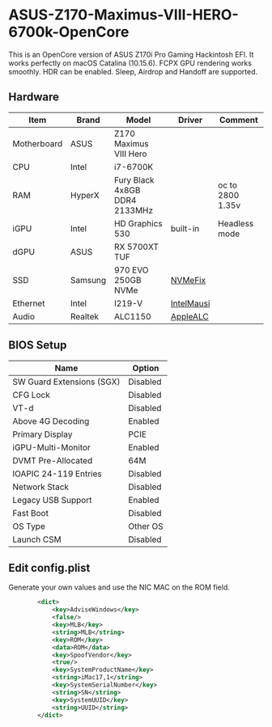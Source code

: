 # ASUS-Z170-Maximus-VIII-HERO-6700k-OpenCore

This is an OpenCore version of ASUS Z170i Pro Gaming Hackintosh EFI. It works perfectly on macOS Catalina (10.15.6). FCPX GPU rendering works smoothly. HDR can be enabled. Sleep, Airdrop and Handoff are supported.

## Hardware
| Item | Brand | Model | Driver | Comment |
|-----|-----|-----|-----|-----|
| Motherboard | ASUS | Z170 Maximus VIII Hero | | |
| CPU | Intel | i7-6700K  | | | oc to 4.6GHz 1.33v |
| RAM | HyperX | Fury Black 4x8GB DDR4 2133MHz | | oc to 2800 1.35v |
| iGPU | Intel | HD Graphics 530 | built-in | Headless mode |
| dGPU | ASUS | RX 5700XT TUF |  |  |
| SSD | Samsung | 970 EVO 250GB NVMe | [NVMeFix](https://github.com/acidanthera/NVMeFix) | |
| Ethernet | Intel | I219-V | [IntelMausi](https://github.com/acidanthera/IntelMausi) | |
| Audio | Realtek | ALC1150 | [AppleALC](https://github.com/acidanthera/AppleALC) | |


## BIOS Setup
| Name | Option |
| --- | --- |
| SW Guard Extensions (SGX) | Disabled |
| CFG Lock | Disabled |
| VT-d | Disabled |
| Above 4G Decoding | Enabled |
| Primary Display | PCIE |
| iGPU-Multi-Monitor | Enabled |
| DVMT Pre-Allocated | 64M |
| IOAPIC 24-119 Entries | Disabled |
| Network Stack | Disabled |
| Legacy USB Support| Enabled |
| Fast Boot | Disabled |
| OS Type | Other OS |
| Launch CSM | Disabled |

## Edit config.plist 

Generate your own values and use the NIC MAC on the ROM field.

```xml 
		<dict>
			<key>AdviseWindows</key>
			<false/>
			<key>MLB</key>
			<string>MLB</string>
			<key>ROM</key>
			<data>ROM</data>
			<key>SpoofVendor</key>
			<true/>
			<key>SystemProductName</key>
			<string>iMac17,1</string>
			<key>SystemSerialNumber</key>
			<string>SN</string>
			<key>SystemUUID</key>
			<string>UUID</string>
		</dict>
```
